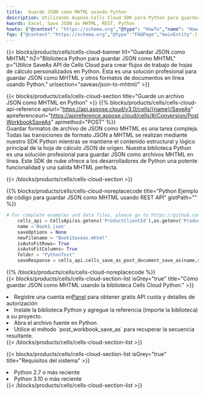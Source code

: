```yaml
---
title:  Guarde JSON como MHTML usando Python
description: Utilizando Aspose.Cells Cloud SDK para Python para guardar el archivo en formato JSON como archivo en formato MHTML.
kwords: Excel, Save JSON as MHTML, REST, Python
howto: {"@context": "https://schema.org","@type": "HowTo","name": "How to save JSON as MHTML using the Cells Cloud Python library.","description": "How to save JSON as MHTML using the Cells Cloud Python library.","image": {"@type": "ImageObject"},"url": "/python/saveas/json-to-mhtml/","step": [{ "@type": "HowToStep","name": "How to save JSON as MHTML using the Cells Cloud Python library. step 1", "image": {"@type": "ImageObject",},"url": "/python/saveas/json-to-mhtml/","text": "Register an account at <a href='https://dashboard.aspose.cloud/'>Dashboard</a> to get free API quota & authorization details",},{ "@type": "HowToStep","name": "How to save JSON as MHTML using the Cells Cloud Python library. step 1", "image": {"@type": "ImageObject",},"url": "/python/saveas/json-to-mhtml/","text": "Install Python library and add the reference (import the library) to your project.",},{ "@type": "HowToStep","name": "How to save JSON as MHTML using the Cells Cloud Python library. step 1", "image": {"@type": "ImageObject",},"url": "/python/saveas/json-to-mhtml/","text": "Open the source file in Python.",},{ "@type": "HowToStep","name": "How to save JSON as MHTML using the Cells Cloud Python library. step 1", "image": {"@type": "ImageObject",},"url": "/python/saveas/json-to-mhtml/","text": "Use the `post_workbook_save_as` method to retrieve the resulting stream.",}, ],"supply": {"@type": "HowToSupply","name": "document"},"tool": [{"@type": "HowToTool","name": "PyCharm, Visual Studio Code, Sublime, Eclipse"},{"@type": "HowToTool","name": "Aspose Cells"}],"totalTime": "PT6M"}
fqa: {"@context":"https://schema.org","@type":"FAQPage","mainEntity":[{"@type":"Question","name":"Why save file as other formats file in C# using REST API?","acceptedAnswer":{"@type":"Answer","text":"Documents are encoded in many ways, and some files may be incompatible with the software you use. To open and read such files, just save them as appropriate file formats.<br/><ol><li>Install .NET SDK and add the reference (import the library) to your project.</li><li>Open the source file in C# using REST API.</li><li>Call the PostWorkbookSaveAsRequest() method, passing an output filename with required extension.</li><li>Get the result of save as a separate file.</li></ol>"}},{"@type":"Question","name":"What file formats can I save as with your C# library?","acceptedAnswer":{"@type":"Answer","text":"We support a variety of file formats for conversion using .NET library, including XLSX, Excel, xls , PDF, CSV, HTML, Markdown, XML, PNG, JPG, TIFF, Json, TXT and many more."}},{"@type":"Question","name":"What is the maximum allowed file size for conversion using this .NET library?","acceptedAnswer":{"@type":"Answer","text":"There are no file size limits for format conversions using .NET library."}}]}
---
```

{{< blocks/products/cells/cells-cloud-banner h1="Guardar JSON como MHTML" h2="Biblioteca Python para guardar JSON como MHTML" p="Utilice SaveAs API de Cells Cloud para crear flujos de trabajo de hojas de cálculo personalizados en Python. Esta es una solución profesional para guardar JSON como MHTML y otros formatos de documentos en línea usando Python." urlsection="saveas/json-to-mhtml/" >}}

{{< blocks/products/cells/cells-cloud-section title="Guarde un archivo JSON como MHTML en Python" >}}
{{% blocks/products/cells/cells-cloud-api-reference apiurl="https://api.aspose.cloud/v3.0/cells/{name}/SaveAs" apireferenceurl="https://apireference.aspose.cloud/cells/#/Conversion/PostWorkbookSaveAs" apimethod="POST" %}}
<br/>
Guardar formatos de archivo de JSON como MHTML es una tarea compleja. Todas las transiciones de formato JSON a MHTML se realizan mediante nuestro SDK Python mientras se mantiene el contenido estructural y lógico principal de la hoja de cálculo JSON de origen. Nuestra biblioteca Python es una solución profesional para guardar JSON como archivos MHTML en línea. Este SDK de nube ofrece a los desarrolladores de Python una potente funcionalidad y una salida MHTML perfecta.

{{< /blocks/products/cells/cells-cloud-section >}}

{{% blocks/products/cells/cells-cloud-noreplacecode title="Python Ejemplo de código para guardar JSON como MHTML usando REST API" gistPath="" %}}
  
```python
# For complete examples and data files, please go to https://github.com/aspose-cells-cloud/aspose-cells-cloud-python/
    cells_api = CellsApi(os.getenv('ProductClientId'),os.getenv('ProductClientSecret'))
    name ='Book1.json'    
    saveOptions = None
    newfilename = "Book1Saveas.mhtml"
    isAutoFitRows= True
    isAutoFitColumns= True
    folder = "PythonTest"
    saveResponse = cells_api.cells_save_as_post_document_save_as(name,save_options=saveOptions, newfilename=(folder +'/' + newfilename),folder=folder)
```
  
{{% /blocks/products/cells/cells-cloud-noreplacecode %}}
<br/>
{{< blocks/products/cells/cells-cloud-section-list isGrey="true" title="Cómo guardar JSON como MHTML usando la biblioteca Cells Cloud Python." >}}
<li> Registre una cuenta en<a href="https://dashboard.aspose.cloud/">Panel</a> para obtener gratis API cuota y detalles de autorización</li>
<li>Instale la biblioteca Python y agregue la referencia (importe la biblioteca) a su proyecto.</li>
<li>Abra el archivo fuente en Python.</li>
<li>Utilice el método `post_workbook_save_as` para recuperar la secuencia resultante.</li>
{{< /blocks/products/cells/cells-cloud-section-list >}}

{{< blocks/products/cells/cells-cloud-section-list isGrey="true" title="Requisitos del sistema" >}}
<li>Python 2.7 o más reciente</li>
<li>Python 3.10 o más reciente</li>
{{< /blocks/products/cells/cells-cloud-section-list >}}
